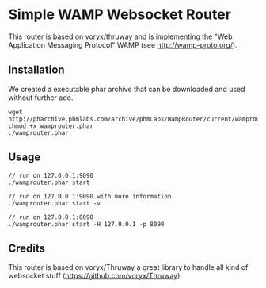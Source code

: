 # Simple WAMP Websocket Router

This router is based on voryx/thruway and is implementing the "Web Application Messaging Protocol" WAMP (see http://wamp-proto.org/).

## Installation
We created a executable phar archive that can be downloaded and used without further ado.

```
wget http://pharchive.phmlabs.com/archive/phmLabs/WampRouter/current/wamprouter.phar
chmod +x wamprouter.phar
./wamprouter.phar
```


## Usage
```
// run on 127.0.0.1:9090
./wamprouter.phar start 

// run on 127.0.0.1:9090 with more information
./wamprouter.phar start -v

// run on 127.0.0.1:8090
./wamprouter.phar start -H 127.0.0.1 -p 8090
```

## Credits
This router is based on voryx/Thruway a great library to handle all kind of websocket stuff (https://github.com/voryx/Thruway).


